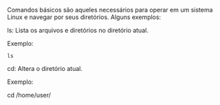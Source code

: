 Comandos básicos são aqueles necessários para operar em um sistema Linux e navegar por seus diretórios. Alguns exemplos:

ls: Lista os arquivos e diretórios no diretório atual.

Exemplo:
  ```
  ls
  ```

cd: Altera o diretório atual.

Exemplo:

cd /home/user/

